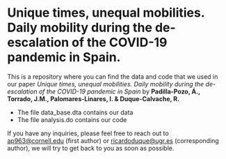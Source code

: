 # Unique times, unequal mobilities. Daily mobility  during the de-escalation of the COVID-19 pandemic in Spain.

This is a repository where you can find the data and code that we used in our paper *Unique times, unequal mobilities. Daily mobility during the de-escalation of the COVID-19 pandemic in Spain* by **Padilla-Pozo, Á., Torrado, J.M., Palomares-Linares, I. & Duque-Calvache, R.**

* The file data_base.dta contains our data  
* The file analysis.do contains our code

If you have any inquiries, please feel free to reach out to ap963@cornell.edu (first author) or ricardoduque@ugr.es (corresponding author), we will try to get back to you as soon as possible.




